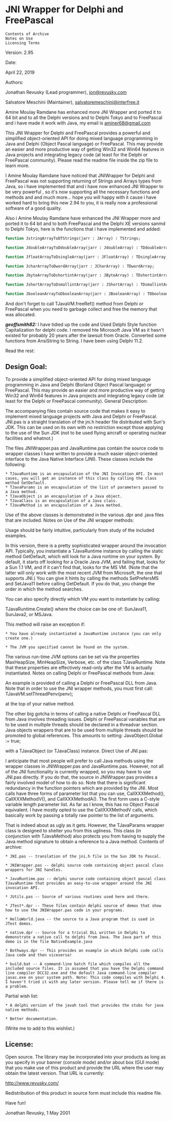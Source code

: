 # JNI Wrapper for Delphi and FreePascal

    Contents of Archive
    Notes on Use
    Licensing Terms 

Version: 2.95

Date:

April 22, 2019

Authors:

Jonathan Revusky (Lead programmer), jon@revusky.com

Salvatore Meschini (Maintainer), salvatoremeschini@interfree.it
          
Amine Moulay Ramdane has enhanced more JNI Wrapper and ported it to 64 bit and to all the Delphi versions and to Delphi Tokyo and to FreePascal and i have made it work with Java, my email is aminer68@gmail.com

This JNI Wrapper for Delphi and FreePascal provides a powerful and simplified object-oriented API for doing mixed language programming in Java and Delphi (Object Pascal language) or FreePascal. This may provide an easier and more productive way of getting Win32 and Win64 features in Java projects and integrating legacy code (at least for the Delphi or FreePascal community). Please read the readme file inside the zip file to learn more.

I Amine Moulay Ramdane have noticed that JNIWrapper for Delphi and FreePascal was not supporting returning of Strings and Arrays types from Java, so i have implemented that and i have now enhanced JNI Wrapper to be very powerful , so it's now supporting all the necessary functions and methods and and much more... hope you will happy with it cause i have worked hard to bring this new 2.94 to you, it is really now a professional software of a good quality. 

Also i Amine Moulay Ramdane have enhanced the JNI Wrapper more and ported it to 64 bit and to both FreePascal and the Delphi XE versions sanmd to Delphi Tokyo, here is the functions that i have implemented and added:
```Pascal
function JstringArrayToDTStrings(jarr : JArray) : TStrings;

function JdoubleArrayToDdoubleArray(jarr : JdoubleArray) : TDdoubleArray;

function JfloatArrayToDsingleArray(jarr : JFloatArray) : TDsingleArray;

function JcharArrayToDwordArray(jarr : JCharArray) : TDwordArray;

function JbyteArrayToDshortintArray(jarr : JByteArray) : TDshortintArray;

function JshortArrayToDsmallintArray(jarr : JShortArray) : TDsmallintArray;

function JbooleanArrayToDbooleanArray(jarr : JBooleanArray) : TDbooleanArray; 
```
And don't forget to call TJavaVM.freeRef() method from Delphi or FreePascal when you need to garbage collect and free the memory that was allocated. 

***geoffsmith82:*** I have tidied up the code and Used Delphi Style function Capitalization for delphi code.  I removed hte Microsoft Java VM as it hasn't existed for probably 20 years after the lawsuit from Oracle.  Converted some functions from AnsiString to String.  I have been using Delphi 11.2.

Read the rest:

## Design Goal:

To provide a simplified object-oriented API for doing mixed language programming in Java and Delphi (Borland Object Pascal language) or FreePascal. This may provide an easier and more productive way of getting Win32 and Win64 features in Java projects and integrating legacy code (at least for the Delphi or FreePascal community).
General Description:

The accompanying files contain source code that makes it easy to implement mixed language projects with Java and Delphi or FreePascal. JNI.pas is a straight translation of the jni.h header file distributed with Sun's JDK. This can be used on its own with no restriction except those applying to the use of the Sun JDK (not to be used flying aircraft or operating nuclear facilities and whatnot.)

The files JNIWrapper.pas and JavaRuntime.pas contain the source code to wrapper classes I have written to provide a much easier object-oriented interface to the Java Native Interface (JNI). These classes include the following:

    * TJavaRuntime is an encapsulation of the JNI Invocation API. In most cases, you will get an instance of this class by calling the class method GetDefault.
    * TJavaParams is an encapsulation of the list of parameters passed to a Java method.
    * TJavaObject is an encapsulation of a Java object.
    * TJavaClass is an encapsulation of a Java class.
    * TJavaMethod is an encapsulation of a Java method.

Use of the above classes is demonstrated in the various .dpr and .java files that are included.
Notes on Use of the JNI wrapper methods:

Usage should be fairly intuitive, particularly from study of the included examples.

In this version, there is a pretty sophisticated wrapper around the invocation API. Typically, you instantiate a TJavaRuntime instance by calling the static method GetDefault, which will look for a Java runtime on your system. By default, it starts off looking for a Oracle Java JVM, and failing that, looks for a Sun 1.1 VM, and if it can't find that, looks for the MS VM. (Note that the latter will only work with the most recent JVM from Microsoft, the one that supports JNI.) You can give it hints by calling the methods SetPrefersMS and SetJava11 before calling GetDefault. If you do that, you change the order in which the method searches.

You can also specify directly which VM you want to instantiate by calling:

TJavaRuntime.Create(<choice>) where the choice can be one of:
SunJava11, SunJava2, or MSJava.

This method will raise an exception if:

    * You have already instantiated a JavaRuntime instance (you can only create one.)

    * The JVM you specified cannot be found on the system.

The various run-time JVM options can be set via the properties MaxHeapSize, MinHeapSize, Verbose, etc. of the class TJavaRuntime. Note that these properties are effectively read-only after the VM is actually instantiated.
Notes on calling Delphi or FreePascal methods from Java:

An example is provided of calling a Delphi or FreePascal DLL from Java. Note that in order to use the JNI wrapper methods, you must first call:
TJavaVM.setThreadPenv(penv);

at the top of your native method.

The other big gotcha in terms of calling a native Delphi or FreePascal DLL from Java involves threading issues. Delphi or FreePascal variables that are to be used in multiple threads should be declared in a threadvar section. Java objects wrappers that are to be used from multiple threads should be promoted to global references. This amounts to setting:
JavaObject.Global := true;

with a TJavaObject (or TJavaClass) instance.
Direct Use of JNI.pas:

I anticipate that most people will prefer to call Java methods using the wrapper classes in JNIWrapper.pas and JavaRuntime.pas. However, not all of the JNI functionality is currently wrapped, so you may have to use JNI.pas directly. If you do that, the source in JNIWrapper.pas provides a fairly involved model of how to do so. Note that there is significant redundancy in the function pointers which are provided by the JNI. Most calls have three forms of parameter list that you can use, CallXXXMethod(), CallXXXMethodV(), and CallXXXMethodA(). The first form uses a C-style variable length parameter list. As far as I know, this has no Object Pascal equivalent. I have mostly opted to use the CallXXXMethodV calls, which basically work by passing a totally raw pointer to the list of arguments.

That is indeed about as ugly as it gets. However, the TJavaParams wrapper class is designed to shelter you from this ugliness. This class (in conjunction with TJavaMethod) also protects you from having to supply the Java method signature to obtain a reference to a Java method.
Contents of archive:

    * JNI.pas -- translation of the jni.h file in the Sun JDK to Pascal.

    * JNIWrapper.pas -- delphi source code containing object pascal class wrappers for JNI handles.

    * JavaRuntime.pas -- delphi source code containing object pascal class TJavaRuntime that provides an easy-to-use wrapper around the JNI invocation API.

    * JUtils.pas -- Source of various routines used here and there.

    * JTest*.dpr -- These files contain delphi source of demos that show how to use the JNIWrapper.pas code in your programs.

    * HelloWorld.java -- the source to a Java program that is used in JTest demos.

    * native.dpr -- Source for a trivial DLL written in Delphi to demonstrate a native call to delphi from Java. The Java part of this demo is in the file NativeExample.java

    * Bothways.dpr -- This provides an example in which Delphi code calls Java code and then viceversa!

    * build.bat -- A command-line batch file which compiles all the included source files. It is assumed that you have the Delphi command line compiler DCC32.exe and the default Java command-line compiler javac.exe on your system path. Note: This code compiles with Delphi 4. I haven't tried it with any later version. Please tell me if there is a problem.

Partial wish list:

    * A delphi version of the javah tool that provides the stubs for java native methods.

    * Better documentation.

(Write me to add to this wishlist.)
## License:

Open source. The library may be incorporated into your products as long as you specify in your banner (console mode) and/or about box (GUI mode) that you make use of this product and provide the URL where the user may obtain the latest version. That URL is currently:

http://www.revusky.com/

Redistribution of this product in source form must include this readme file.

Have fun!

Jonathan Revusky, 1 May 2001
